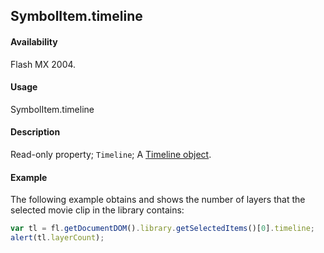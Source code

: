 ## SymbolItem.timeline

#### Availability

Flash MX 2004.

#### Usage

SymbolItem.timeline

#### Description

Read-only property; `Timeline`; A [Timeline object](../Timeline_object/Timeline_summary.md).

#### Example

The following example obtains and shows the number of layers that the selected movie clip in the library contains:

```javascript
var tl = fl.getDocumentDOM().library.getSelectedItems()[0].timeline;
alert(tl.layerCount);
```
